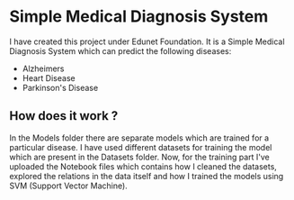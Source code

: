 # Simple Medical Diagnosis System
I have created this project under Edunet Foundation. It is a Simple Medical Diagnosis System which can predict the following diseases:
* Alzheimers
* Heart Disease
* Parkinson's Disease
## How does it work ?
In the Models folder there are separate models which are trained for a particular disease. I have used different datasets for training the model which are present in the Datasets folder.
Now, for the training part I've uploaded the Notebook files which contains how I cleaned the datasets, explored the relations in the data itself and how I trained the models using SVM (Support Vector Machine).
